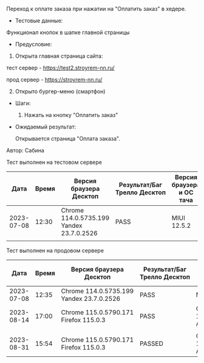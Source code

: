 Переход к оплате заказа при нажатии на "Оплатить заказ" в хедере.

* Тестовые данные:

 Функционал кнопок в шапке главной страницы
 
* Предусловие:

 1. Открыта главная страница сайта:
 
 тест сервер - https://test2.stroyrem-nn.ru/
 
 прод сервер - https://stroyrem-nn.ru/

 2. Открыто бургер-меню (смартфон)	
 
* Шаги:

  1. Нажать на кнопку "Оплатить заказ"

* Ожидаемый результат:

  Открывается страница "Оплата заказа".

Автор: Сабина

Тест выполнен на тестовом сервере

| Дата | Время | Версия браузера Десктоп | Результат/Баг Трелло Десктоп | Версия браузера и ОС тача | Результат/Баг Трелло Тач | Дата релиза | QA |
| --- | --- | --- | --- | --- | --- | --- | --- |
| 2023-07-08 | 12:30  |Chrome 114.0.5735.199 Yandex 23.7.0.2526 |PASS |MIUI 12.5.2   |PASS   | 16.06.23 | Сабина |
|  |  |  |  |     |  | |  |

Тест выполнен на продовом сервере

| Дата | Время | Версия браузера Десктоп | Результат/Баг Трелло Десктоп | Версия браузера и ОС тача | Результат/Баг Трелло Тач | Дата релиза | QA |
| --- | --- | --- | --- | --- | --- | --- | --- |
|2023-07-08 |  12:35 |Chrome 114.0.5735.199 Yandex 23.7.0.2526 |PASS  |MIUI 12.5.2    |PASS  | 16.06.23 | Сабина |
|2023-08-14 | 17:00 |Chrome 115.0.5790.171 Firefox 115.0.3  |PASS   |Chrome 115.0.5790.166, Android 10  |PASS  |13.08.23 | Татьяна|
|  |  |  |  |     |  | |  |
|2023-08-31 | 15:54 | Chrome 115.0.5790.171 Firefox 115.0.3 | PASSED  | Chrome 115.0.5790.166, Android 13 | PASSED  |31.08.23 | Валерий|